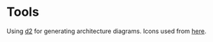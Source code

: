 # Tools
Using [d2](https://d2lang.com/tour/intro/) for generating architecture diagrams. Icons used from [here](https://icons.terrastruct.com/).